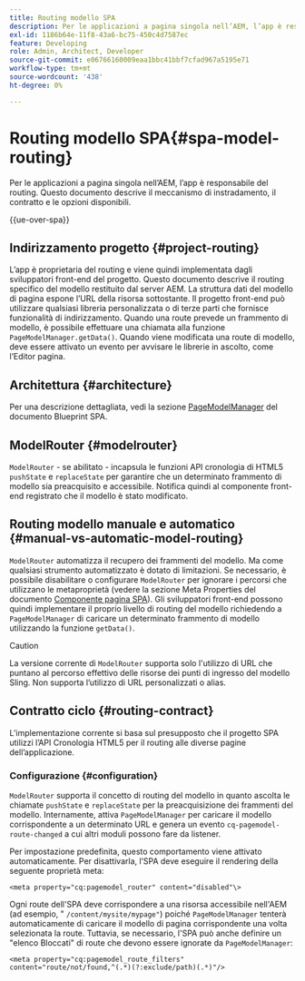 ```yaml
---
title: Routing modello SPA
description: Per le applicazioni a pagina singola nell’AEM, l’app è responsabile del routing. Questo documento descrive il meccanismo di instradamento, il contratto e le opzioni disponibili.
exl-id: 1186b64e-11f8-43a6-bc75-450c4d7587ec
feature: Developing
role: Admin, Architect, Developer
source-git-commit: e06766160009eaa1bbc41bbf7cfad967a5195e71
workflow-type: tm+mt
source-wordcount: '438'
ht-degree: 0%

---
```


# Routing modello SPA{#spa-model-routing}

Per le applicazioni a pagina singola nell’AEM, l’app è responsabile del routing. Questo documento descrive il meccanismo di instradamento, il contratto e le opzioni disponibili.

{{ue-over-spa}}

## Indirizzamento progetto {#project-routing}

L’app è proprietaria del routing e viene quindi implementata dagli sviluppatori front-end del progetto. Questo documento descrive il routing specifico del modello restituito dal server AEM. La struttura dati del modello di pagina espone l’URL della risorsa sottostante. Il progetto front-end può utilizzare qualsiasi libreria personalizzata o di terze parti che fornisce funzionalità di indirizzamento. Quando una route prevede un frammento di modello, è possibile effettuare una chiamata alla funzione `PageModelManager.getData()`. Quando viene modificata una route di modello, deve essere attivato un evento per avvisare le librerie in ascolto, come l’Editor pagina.

## Architettura {#architecture}

Per una descrizione dettagliata, vedi la sezione [PageModelManager](blueprint.md#pagemodelmanager) del documento Blueprint SPA.

## ModelRouter {#modelrouter}

`ModelRouter` - se abilitato - incapsula le funzioni API cronologia di HTML5 `pushState` e `replaceState` per garantire che un determinato frammento di modello sia preacquisito e accessibile. Notifica quindi al componente front-end registrato che il modello è stato modificato.

## Routing modello manuale e automatico {#manual-vs-automatic-model-routing}

`ModelRouter` automatizza il recupero dei frammenti del modello. Ma come qualsiasi strumento automatizzato è dotato di limitazioni. Se necessario, è possibile disabilitare o configurare `ModelRouter` per ignorare i percorsi che utilizzano le metaproprietà (vedere la sezione Meta Properties del documento [Componente pagina SPA](page-component.md)). Gli sviluppatori front-end possono quindi implementare il proprio livello di routing del modello richiedendo a `PageModelManager` di caricare un determinato frammento di modello utilizzando la funzione `getData()`.

>[!CAUTION]
>
>La versione corrente di `ModelRouter` supporta solo l&#39;utilizzo di URL che puntano al percorso effettivo delle risorse dei punti di ingresso del modello Sling. Non supporta l’utilizzo di URL personalizzati o alias.

## Contratto ciclo {#routing-contract}

L’implementazione corrente si basa sul presupposto che il progetto SPA utilizzi l’API Cronologia HTML5 per il routing alle diverse pagine dell’applicazione.

### Configurazione {#configuration}

`ModelRouter` supporta il concetto di routing del modello in quanto ascolta le chiamate `pushState` e `replaceState` per la preacquisizione dei frammenti del modello. Internamente, attiva `PageModelManager` per caricare il modello corrispondente a un determinato URL e genera un evento `cq-pagemodel-route-changed` a cui altri moduli possono fare da listener.

Per impostazione predefinita, questo comportamento viene attivato automaticamente. Per disattivarla, l’SPA deve eseguire il rendering della seguente proprietà meta:

```
<meta property="cq:pagemodel_router" content="disabled"\>
```

Ogni route dell&#39;SPA deve corrispondere a una risorsa accessibile nell&#39;AEM (ad esempio, &quot; `/content/mysite/mypage"`) poiché `PageModelManager` tenterà automaticamente di caricare il modello di pagina corrispondente una volta selezionata la route. Tuttavia, se necessario, l&#39;SPA può anche definire un &quot;elenco Bloccati&quot; di route che devono essere ignorate da `PageModelManager`:

```
<meta property="cq:pagemodel_route_filters" content="route/not/found,^(.*)(?:exclude/path)(.*)"/>
```
